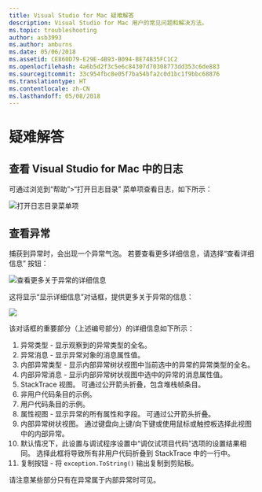 ```yaml
---
title: Visual Studio for Mac 疑难解答
description: Visual Studio for Mac 用户的常见问题和解决方法。
ms.topic: troubleshooting
author: asb3993
ms.author: amburns
ms.date: 05/06/2018
ms.assetid: CE860D79-E29E-4B93-B094-BE74B35FC1C2
ms.openlocfilehash: 4a6b5d2f3c5e6c84307d70308773dd353c6de883
ms.sourcegitcommit: 33c954fbc8e05f7ba54bfa2c0d1bc1f9bbc68876
ms.translationtype: HT
ms.contentlocale: zh-CN
ms.lasthandoff: 05/08/2018
---
```

# <a name="troubleshooting"></a>疑难解答

## <a name="viewing-logs-in-visual-studio-for-mac"></a>查看 Visual Studio for Mac 中的日志

可通过浏览到“帮助”>“打开日志目录” 菜单项查看日志，如下所示：

![打开日志目录菜单项](media/troubleshooting-image1.png)

## <a name="viewing-exceptions"></a>查看异常

捕获到异常时，会出现一个异常气泡。 若要查看更多详细信息，请选择“查看详细信息” 按钮：

![查看更多关于异常的详细信息](media/troubleshooting-image2.png)

这将显示“显示详细信息”对话框，提供更多关于异常的信息：

![](media/troubleshooting-image3.png)

该对话框的重要部分（上述编号部分）的详细信息如下所示：

1. 异常类型 - 显示观察到的异常类型的全名。
2. 异常消息 - 显示异常对象的消息属性值。
3. 内部异常类型 - 显示内部异常树状视图中当前选中的异常的异常类型的全名。
4. 内部异常消息 - 显示内部异常树状视图中选中的异常的消息属性值。
5. StackTrace 视图。 可通过公开箭头折叠，包含堆栈帧条目。
6. 非用户代码条目的示例。
7. 用户代码条目的示例。
8. 属性视图 - 显示异常的所有属性和字段。 可通过公开箭头折叠。
9. 内部异常树状视图。 通过键盘向上键/向下键或使用鼠标或触控板选择此视图中的内部异常。
10. 默认情况下，此设置与调试程序设置中“调仅试项目代码”选项的设置结果相同。 选择此框将导致所有非用户代码折叠到 StackTrace 中的一行中。
11. 复制按钮 - 将 `exception.ToString()` 输出复制到剪贴板。

请注意某些部分只有在异常属于内部异常时可见。